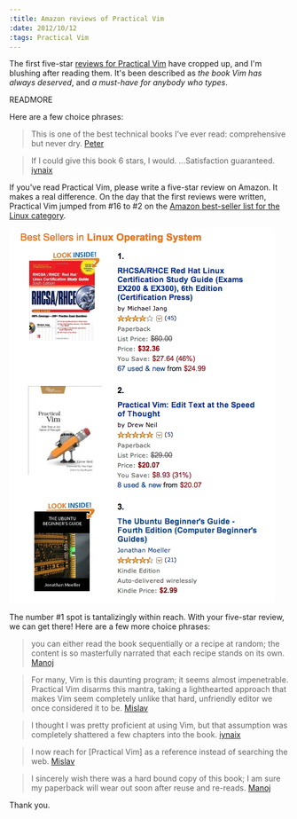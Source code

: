 ```yaml
--- 
:title: Amazon reviews of Practical Vim
:date: 2012/10/12
:tags: Practical Vim
---
```


The first five-star [reviews for Practical Vim][reviews] have cropped up, and I'm blushing after reading them. It's been described as *the book Vim has always deserved*, and *a must-have for anybody who types*.

READMORE

Here are a few choice phrases:

> This is one of the best technical books I've ever read: comprehensive but never dry.
> [Peter][]

> If I could give this book 6 stars, I would. ...Satisfaction guaranteed.
> [iynaix][]

If you've read Practical Vim, please write a five-star review on Amazon. It makes a real difference. On the day that the first reviews were written, Practical Vim jumped from #16 to #2 on the [Amazon best-seller list for the Linux category][linux].

[linux]: http://www.amazon.com/gp/bestsellers/books/3849/ref=pd_zg_hrsr_b_1_4_last
[reviews]: http://www.amazon.com/Practical-Vim-Edit-Speed-Thought/product-reviews/1934356980/ref=dp_top_cm_cr_acr_txt?ie=UTF8&showViewpoints=1
[Mislav]: http://www.amazon.com/review/R2GANPV3TKTV0V/ref=cm_cr_pr_perm?ie=UTF8&ASIN=1934356980&linkCode=&nodeID=&tag=
[iynaix]: http://www.amazon.com/review/R2VV7TYQKRMB4E/ref=cm_cr_pr_perm?ie=UTF8&ASIN=1934356980&linkCode=&nodeID=&tag=
[Peter]: http://www.amazon.com/review/R24PEKYDZMZ7HH/ref=cm_cr_pr_perm?ie=UTF8&ASIN=1934356980&linkCode=&nodeID=&tag=
[Manoj]: http://www.amazon.com/review/R3G4FYARC09TX6/ref=cm_cr_pr_perm?ie=UTF8&ASIN=1934356980&linkCode=&nodeID=&tag=


![Linux best sellers on Amazon, with Practical Vim at number 2](/images/blog/linux-best-sellers.png)

The number #1 spot is tantalizingly within reach. With your five-star review, we can get there! Here are a few more choice phrases:

> you can either read the book sequentially or a recipe at random; the content is so masterfully narrated that each recipe stands on its own.
> [Manoj][]

> For many, Vim is this daunting program; it seems almost impenetrable. Practical Vim disarms this mantra, taking a lighthearted approach that makes Vim seem completely unlike that hard, unfriendly editor we once considered it to be.
> [Mislav][]

> I thought I was pretty proficient at using Vim, but that assumption was completely shattered a few chapters into the book.
> [iynaix][]

> I now reach for [Practical Vim] as a reference instead of searching the web.
> [Mislav][]

> I sincerely wish there was a hard bound copy of this book; I am sure my paperback will wear out soon after reuse and re-reads.
> [Manoj][]

Thank you.

[Mislav]: http://www.amazon.com/review/R2GANPV3TKTV0V/ref=cm_cr_pr_perm?ie=UTF8&ASIN=1934356980&linkCode=&nodeID=&tag=
[iynaix]: http://www.amazon.com/review/R2VV7TYQKRMB4E/ref=cm_cr_pr_perm?ie=UTF8&ASIN=1934356980&linkCode=&nodeID=&tag=
[Peter]: http://www.amazon.com/review/R24PEKYDZMZ7HH/ref=cm_cr_pr_perm?ie=UTF8&ASIN=1934356980&linkCode=&nodeID=&tag=
[Manoj]: http://www.amazon.com/review/R3G4FYARC09TX6/ref=cm_cr_pr_perm?ie=UTF8&ASIN=1934356980&linkCode=&nodeID=&tag=
